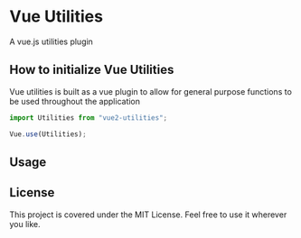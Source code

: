 # Vue Utilities
A vue.js utilities plugin

## How to initialize Vue Utilities
Vue utilities is built as a vue plugin to allow for general purpose functions to be used throughout the application

```javascript
import Utilities from "vue2-utilities";

Vue.use(Utilities);
```
## Usage


## License
This project is covered under the MIT License. Feel free to use it wherever you like.